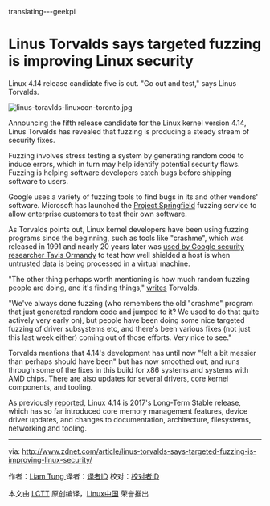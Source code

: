 translating---geekpi

Linus Torvalds says targeted fuzzing is improving Linux security
============================================================

Linux 4.14 release candidate five is out. "Go out and test," says Linus Torvalds.

 ![linus-toravlds-linuxcon-toronto.jpg](http://zdnet4.cbsistatic.com/hub/i/r/2016/09/13/02537e55-6620-4c3b-aa09-c9c068f3823b/resize/770xauto/b866caa8695edbec68f67da0e9a411e9/linus-toravlds-linuxcon-toronto.jpg) 

Announcing the fifth release candidate for the Linux kernel version 4.14, Linus Torvalds has revealed that fuzzing is producing a steady stream of security fixes.

Fuzzing involves stress testing a system by generating random code to induce errors, which in turn may help identify potential security flaws. Fuzzing is helping software developers catch bugs before shipping software to users.

Google uses a variety of fuzzing tools to find bugs in its and other vendors' software. Microsoft has launched the [Project Springfield][1] fuzzing service to allow enterprise customers to test their own software.

As Torvalds points out, Linux kernel developers have been using fuzzing programs since the beginning, such as tools like "crashme", which was released in 1991 and nearly 20 years later was [used by Google security researcher Tavis Ormandy][2] to test how well shielded a host is when untrusted data is being processed in a virtual machine.

"The other thing perhaps worth mentioning is how much random fuzzing people are doing, and it's finding things," [writes][3] Torvalds.

"We've always done fuzzing (who remembers the old "crashme" program that just generated random code and jumped to it? We used to do that quite actively very early on), but people have been doing some nice targeted fuzzing of driver subsystems etc, and there's been various fixes (not just this last week either) coming out of those efforts. Very nice to see."

Torvalds mentions that 4.14's development has until now "felt a bit messier than perhaps should have been" but has now smoothed out, and runs through some of the fixes in this build for x86 systems and systems with AMD chips. There are also updates for several drivers, core kernel components, and tooling.

As previously [reported][4], Linux 4.14 is 2017's Long-Term Stable release, which has so far introduced core memory management features, device driver updates, and changes to documentation, architecture, filesystems, networking and tooling.

--------------------------------------------------------------------------------

via: http://www.zdnet.com/article/linus-torvalds-says-targeted-fuzzing-is-improving-linux-security/

作者：[Liam Tung ][a]
译者：[译者ID](https://github.com/译者ID)
校对：[校对者ID](https://github.com/校对者ID)

本文由 [LCTT](https://github.com/LCTT/TranslateProject) 原创编译，[Linux中国](https://linux.cn/) 荣誉推出

[a]:http://www.zdnet.com/meet-the-team/eu/liam-tung/
[1]:http://www.zdnet.com/article/microsoft-seeks-testers-for-project-springfield-bug-detection-service/
[2]:http://taviso.decsystem.org/virtsec.pdf
[3]:http://lkml.iu.edu/hypermail/linux/kernel/1710.1/06454.html
[4]:http://www.zdnet.com/article/first-linux-4-14-release-adds-very-core-features-arrives-in-time-for-kernels-26th-birthday/
[5]:http://www.zdnet.com/meet-the-team/eu/liam-tung/
[6]:http://www.zdnet.com/meet-the-team/eu/liam-tung/
[7]:http://www.zdnet.com/topic/security/
